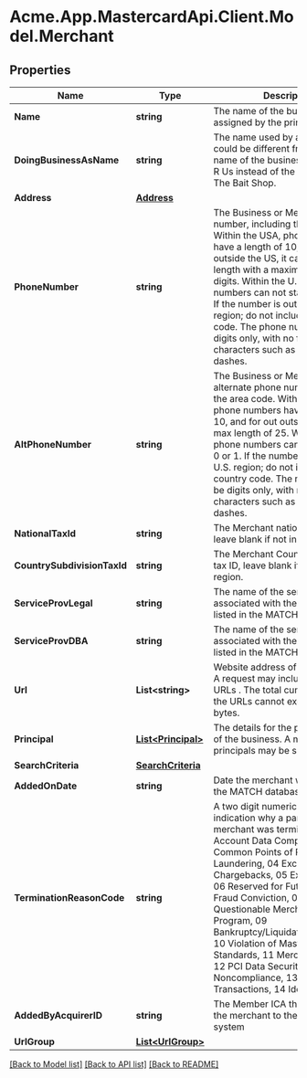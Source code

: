 # Acme.App.MastercardApi.Client.Model.Merchant

## Properties

Name | Type | Description | Notes
------------ | ------------- | ------------- | -------------
**Name** | **string** | The name of the business assigned by the principal owner(s) | 
**DoingBusinessAsName** | **string** | The name used by a merchant that could be different from the legal name of the business. Such as Bait R Us instead of the legal name, The Bait Shop. | [optional] 
**Address** | [**Address**](Address.md) |  | [optional] 
**PhoneNumber** | **string** | The Business or Merchant&#39;s phone number, including the area code. Within the USA, phone numbers have a length of 10, and for outside the US, it can be any length with a maximum of 12 digits. Within the U.S. phone numbers can not start with 0 or 1. If the number is outside the U.S. region; do not include the country code. The phone number must be digits only, with no format characters such as parenthesis or dashes. | [optional] 
**AltPhoneNumber** | **string** | The Business or Merchant&#39;s alternate phone number, including the area code. Within the USA, phone numbers have a length of 10, and for out outside the US, a max length of 25. Within the U.S. phone numbers can not start with 0 or 1. If the number is outside the U.S. region; do not include the country code. The number must be digits only, with no format characters such as parenthesis or dashes. | [optional] 
**NationalTaxId** | **string** | The Merchant national tax ID, leave blank if not in the U.S region. | [optional] 
**CountrySubdivisionTaxId** | **string** | The Merchant Country Subdivision tax ID, leave blank if not in the U.S region. | [optional] 
**ServiceProvLegal** | **string** | The name of the service provider associated with the merchant listed in the MATCH | [optional] 
**ServiceProvDBA** | **string** | The name of the service provider associated with the merchant listed in the MATCH | [optional] 
**Url** | **List&lt;string&gt;** | Website address of the merchant. A request may include multiple URLs . The total cumulative size of the URLs cannot exceed 20000 bytes. | [optional] 
**Principal** | [**List&lt;Principal&gt;**](Principal.md) | The details for the principal owner of the business.  A maximum of 5 principals may be submitted. | [optional] 
**SearchCriteria** | [**SearchCriteria**](SearchCriteria.md) |  | [optional] 
**AddedOnDate** | **string** | Date the merchant was added to the MATCH database. | [optional] 
**TerminationReasonCode** | **string** | A two digit numeric code indication why a particular merchant was terminated.  01   Account Data Compromise, 02   Common Points of Purchase, 03   Laundering, 04   Excessive Chargebacks, 05   Excessive Fraud, 06   Reserved for Future Use, 07   Fraud Conviction, 08   MasterCard Questionable Merchant Audit Program, 09   Bankruptcy/Liquidation/Insolvency, 10   Violation of MasterCard Standards, 11   Merchant collusion, 12   PCI Data Security Standard, Noncompliance, 13   Illegal Transactions, 14   Identity Theft | [optional] 
**AddedByAcquirerID** | **string** | The Member ICA that has added the merchant to the MATCH system | [optional] 
**UrlGroup** | [**List&lt;UrlGroup&gt;**](UrlGroup.md) |  | [optional] 

[[Back to Model list]](../README.md#documentation-for-models) [[Back to API list]](../README.md#documentation-for-api-endpoints) [[Back to README]](../README.md)

